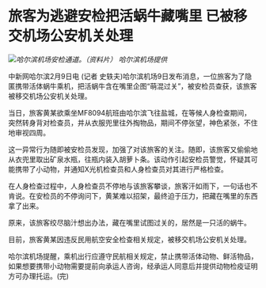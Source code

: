 # 旅客为逃避安检把活蜗牛藏嘴里 已被移交机场公安机关处理

![](https://inews.gtimg.com/newsapp_bt/0/15653618739/1000)_哈尔滨机场安检通道。（资料片）
哈尔滨机场提供_

中新网哈尔滨2月9日电 (记者
史轶夫)哈尔滨机场9日发布消息，一位旅客为了隐匿携带活体蜗牛乘机，把活蜗牛含在嘴里企图“萌混过关”，被安检员查获，该旅客被移交机场公安机关处理。

当日，旅客黄某欲乘坐MF8094航班由哈尔滨飞往盐城，在等候人身检查期间，突然转身背对检查员，并从衣服兜里往外掏物品，期间不停张望，神色紧张，不住地审视四周。

这一异常行为随即被安检员发现，加强了对该旅客的关注。随即，该旅客又偷偷地从衣兜里取出矿泉水瓶，往瓶内装入胡萝卜条。该动作引起安检员警觉，怀疑其可能携带了小动物，并通知X光机检查员和人身检查员对其进行严格检查。

在人身检查过程中，人身检查员不停地与该旅客攀谈，旅客汗如雨下，一句话也不肯说。在安检员的不停询问下，黄某难以招架，最终迫于压力，把藏在嘴里的东西拿了出来。

原来，该旅客绞尽脑汁想出办法，藏在嘴里试图过关的，居然是一只活的蜗牛。

目前，旅客黄某因违反民用航空安全检查相关规定，被移交机场公安机关处理。

哈尔滨机场提醒，乘机出行应遵守民航相关规定，禁止携带活体动物、鲜活物品，如果想要携带小动物需要提前向承运人咨询，经承运人同意后并提供动物检疫证明方可办理托运。(完)

